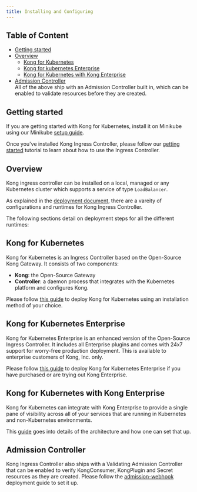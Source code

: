 ```yaml
---
title: Installing and Configuring
---
```


## Table of Content

- [Getting started](#getting-started)
- [Overview](#overview)
    - [Kong for Kubernetes](#kong-for-kubernetes)  
    - [Kong for kubernetes Enterprise](#kong-for-kubernetes-enterprise)
    - [Kong for Kubernetes with Kong Enterprise](#kong-for-kubernetes-with-kong-enterprise)
- [Admission Controller](#admission-controller)  
  All of the above ship with an Admission Controller built in, which can be enabled
  to validate resources before they are created.

## Getting started

If you are getting started with Kong for Kubernetes,
install it on Minikube using our Minikube [setup guide](minikube.md).

Once you've installed Kong Ingress Controller, please follow our
[getting started](../guides/getting-started.md) tutorial to learn
about how to use the Ingress Controller.

## Overview

Kong ingress controller can be installed on a local, managed
or any Kubernetes cluster which supports a service of type `LoadBalancer`.

As explained in the [deployment document](../concepts/deployment.md), there
are a vareity of configurations and runtimes for Kong Ingress Controller.

The following sections detail on deployment steps for all the different
runtimes:

## Kong for Kubernetes


Kong for Kubernetes is an Ingress Controller based on the
Open-Source Kong Gateway. It consists of two components:

- **Kong**: the Open-Source Gateway
- **Controller**: a daemon process that integrates with the
  Kubernetes platform and configures Kong.

Please follow [this guide](k4k8s.md) to deploy Kong for Kubernetes
using an installation method of your choice.

## Kong for Kubernetes Enterprise

Kong for Kubernetes Enterprise is an enhanced version of
the Open-Source Ingress Controller. It includes all
Enterprise plugins and comes with 24x7 support for worry-free
production deployment.
This is available to enterprise customers of Kong, Inc. only.

Please follow [this guide](k4k8s-enterprise.md) to deploy Kong for Kubernetes
Enterprise if you have purchased or are trying out Kong Enterprise.

## Kong for Kubernetes with Kong Enterprise

Kong for Kubernetes can integrate with Kong Enterprise to
provide a single pane of visibility across all of your services
that are running in Kubernetes and non-Kubernetes environments.

This [guide](kong-enterprise.md) goes into details of
the architecture and how one can set that up.

## Admission Controller

Kong Ingress Controller also ships with a Validating
Admission Controller that
can be enabled to verify KongConsumer, KongPlugin and Secret
resources as they are created.
Please follow the [admission-webhook](admission-webhook.md) deployment
guide to set it up.
